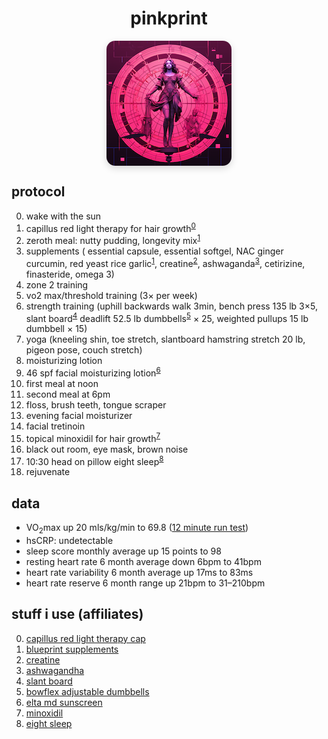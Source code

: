 <h1 style="text-align:center;">pinkprint</h1>
<p style="text-align: center;">
  <img src="./images/logo.png"
       alt="pink print"
       style="aspect-ratio: 1 / 1; width: 200px; max-width: 200px; border-radius: 1em; display: block; margin: 0 auto 1em; box-shadow: 0 4px 12px rgba(0,0,0,0.15);"
  />
</p>
<div class="card">
<h2>protocol</h2>
  <ol start="0">
    <li>wake with the sun</li>
    <li>capillus red light therapy for hair growth<sup><a href="https://amzn.to/3SwoUYP" target="_blank">0</a></sup></li>
    <li>zeroth meal: nutty pudding, longevity mix<sup><a href="https://amzn.to/4dEr5mJ" target="_blank">1</a></sup>
    </li>
    <li>
      supplements (
      essential capsule, essential softgel, NAC ginger curcumin, red yeast rice garlic<sup><a href="https://amzn.to/4dEr5mJ" target="_blank">1</a></sup>,
      creatine<sup><a href="https://amzn.to/458ceyZ" target="_blank">2</a></sup>,
      ashwaganda<sup><a href="https://amzn.to/3FA4FGH" target="_blank">3</a></sup>,
      cetirizine, finasteride, omega 3)
    </li>
    <li>zone 2 training</li>
    <li>vo2 max/threshold training (3× per week)</li>
    <li>
      strength training (uphill backwards walk 3min,
      bench press 135 lb 3×5,
      slant board<sup><a href="https://amzn.to/4mAVuq9" target="_blank">4</a></sup> deadlift 52.5 lb dumbbells<sup><a href="https://amzn.to/4jmIKR7" target="_blank">5</a></sup> × 25,
      weighted pullups 15 lb dumbbell × 15)
    </li>
    <li>
      yoga (kneeling shin, toe stretch,
      slantboard hamstring stretch 20 lb,
      pigeon pose, couch stretch)
    </li>
    <li>moisturizing lotion</li>
    <li>46 spf facial moisturizing lotion<sup><a href="https://amzn.to/4jwDzhL" target="_blank">6</a></sup></li>
    <li>first meal at noon</li>
    <li>second meal at 6pm</li>
    <li>floss, brush teeth, tongue scraper</li>
    <li>evening facial moisturizer</li>
    <li>facial tretinoin</li>
    <li>topical minoxidil for hair growth<sup><a href="https://amzn.to/4mGOwA2" target="_blank">7</a></sup></li>
    <li>black out room, eye mask, brown noise</li>
    <li>10:30 head on pillow eight sleep<sup><a href="https://refer.eight.sl/f46ntp45" target="_blank">8</a></sup></li>
    <li>rejuvenate</li>
  </ol>
</div>

<div class="card">
<h2>data</h2>
<ul>
  <li>VO<sub>2</sub>max up 20 mls/kg/min to 69.8 (<a href="https://strava.app.link/xdM5YHfTrGb" target="_blank">12 minute run test</a>)</li>
  <li>hsCRP: undetectable</li>
  <li>sleep score monthly average up 15 points to 98</li>
  <li>resting heart rate 6 month average down 6bpm to 41bpm</li>
  <li>heart rate variability 6 month average up 17ms to 83ms</li>
  <li>heart rate reserve 6 month range up 21bpm to 31–210bpm</li>
</ul>
</div>

<div class="card">
<h2>stuff i use (affiliates)</h2>
<ol start="0">
  <li><a href="https://amzn.to/3SwoUYP" target="_blank">capillus red light therapy cap</a></li>
  <li><a href="https://amzn.to/4dEr5mJ" target="_blank">blueprint supplements</a></li>
  <li><a href="https://amzn.to/458ceyZ" target="_blank">creatine</a></li>
  <li><a href="https://amzn.to/3FA4FGH" target="_blank">ashwagandha</a></li>
  <li><a href="https://amzn.to/4mAVuq9" target="_blank">slant board</a></li>
  <li><a href="https://amzn.to/4jmIKR7" target="_blank">bowflex adjustable dumbbells</a></li>
  <li><a href="https://amzn.to/4jwDzhL" target="_blank">elta md sunscreen</a></li>
  <li><a href="https://amzn.to/4mGOwA2" target="_blank">minoxidil</a></li>
  <li><a href="https://refer.eight.sl/f46ntp45" target="_blank">eight sleep</a></li>
</ol>
</div>
